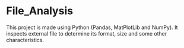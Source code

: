 # File_Analysis
This project is made using Python (Pandas, MatPlotLib and NumPy). It inspects external file to determine its format, size and some other characteristics. 
